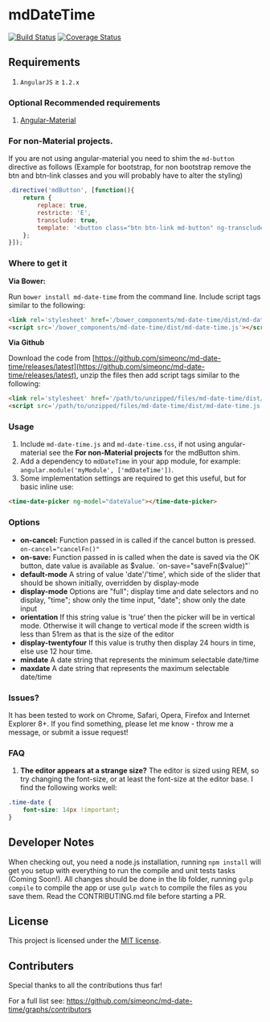 mdDateTime
===========

[![Build Status](https://travis-ci.org/simeonc/md-date-time.png?branch=master)](https://travis-ci.org/simeonc/md-date-time) [![Coverage Status](https://coveralls.io/repos/simeonc/md-date-time/badge.png)](https://coveralls.io/r/simeonc/md-date-time)


## Requirements

1. `AngularJS` ≥ `1.2.x`

### Optional Recommended requirements

1. [Angular-Material](https://github.com/angular/material)

### For non-Material projects.

If you are not using angular-material you need to shim the `md-button` directive as follows (Example for bootstrap, for non bootstrap remove the btn and btn-link classes and you will probably have to alter the styling)

```js
.directive('mdButton', [function(){
	return {
		replace: true,
		restricte: 'E',
		transclude: true,
		template: '<button class="btn btn-link md-button" ng-transclude></button>'
	};
}]);
```

### Where to get it

**Via Bower:**

Run `bower install md-date-time` from the command line.
Include script tags similar to the following:
```html
<link rel='stylesheet' href='/bower_components/md-date-time/dist/md-date-time.css'>
<script src='/bower_components/md-date-time/dist/md-date-time.js'></script>
```

**Via Github**

Download the code from [https://github.com/simeonc/md-date-time/releases/latest](https://github.com/simeonc/md-date-time/releases/latest), unzip the files then add script tags similar to the following:
```html
<link rel='stylesheet' href='/path/to/unzipped/files/md-date-time/dist/md-date-time.css'>
<script src='/path/to/unzipped/files/md-date-time/dist/md-date-time.js'></script>
```

### Usage

1. Include `md-date-time.js` and `md-date-time.css`, if not using angular-material see the **For non-Material projects** for the mdButton shim.
2. Add a dependency to `mdDateTime` in your app module, for example: ```angular.module('myModule', ['mdDateTime'])```.
3. Some implementation settings are required to get this useful, but for basic inline use:
```html
<time-date-picker ng-model="dateValue"></time-date-picker>
```

### Options

* **on-cancel:** Function passed in is called if the cancel button is pressed. `on-cancel="cancelFn()"`
* **on-save:** Function passed in is called when the date is saved via the OK button, date value is available as $value. `on-save="saveFn($value)"`
* **default-mode** A string of value 'date'/'time', which side of the slider that should be shown initially, overridden by display-mode
* **display-mode** Options are "full"; display time and date selectors and no display, "time"; show only the time input, "date"; show only the date input
* **orientation** If this string value is 'true' then the picker will be in vertical mode. Otherwise it will change to vertical mode if the screen width is less than 51rem as that is the size of the editor
* **display-twentyfour** If this value is truthy then display 24 hours in time, else use 12 hour time.
* **mindate** A date string that represents the minimum selectable date/time
* **maxdate** A date string that represents the maximum selectable date/time


### Issues?

It has been tested to work on Chrome, Safari, Opera, Firefox and Internet Explorer 8+.
If you find something, please let me know - throw me a message, or submit a issue request!

### FAQ

1. **The editor appears at a strange size?** The editor is sized using REM, so try changing the font-size, or at least the font-size at the editor base. I find the following works well:
```css
.time-date {
	font-size: 14px !important;
}
```

## Developer Notes

When checking out, you need a node.js installation, running `npm install` will get you setup with everything to run the compile and unit tests tasks (Coming Soon!).
All changes should be done in the lib folder, running `gulp compile` to compile the app or use `gulp watch` to compile the files as you save them.
Read the CONTRIBUTING.md file before starting a PR.

## License

This project is licensed under the [MIT license](http://opensource.org/licenses/MIT).


## Contributers

Special thanks to all the contributions thus far! 

For a full list see: https://github.com/simeonc/md-date-time/graphs/contributors
